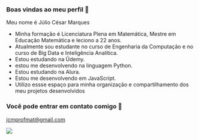 ### Boas vindas ao meu perfil 💙

Meu nome é Júlio César Marques

- Minha formação é Licenciatura Plena em Matemática, Mestre em Educação Matemática e leciono a 22 anos.
- Atualmente sou estudante no curso de Engenharia da Computação e no curso de Big Data e Inteligência Analítica.
- Estou estudando na Ûdemy.
- estou me desenvolvendo na linguagem Python.
- Estou estudando na Alura.
- Estou me desenvolvendo em JavaScript.
- Utilizo essse espaço para minha organização e compartilhamento dos meu projetos desenvolvidos

 ### Você pode entrar em contato comigo 📧

 jcmprofmat@gmail.com


![](https://media.tenor.com/jM0aoM8e-iEAAAAM/web-developer-mycrxn.gif)

